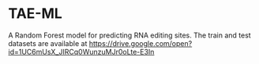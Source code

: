# TAE-ML
A Random Forest model for predicting RNA editing sites.
The train and test datasets are available at https://drive.google.com/open?id=1UC6mUsX_JIRCq0WunzuMJr0oLte-E3In
